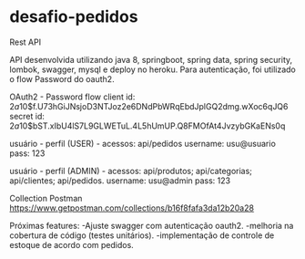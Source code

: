 # desafio-pedidos
Rest API 

API desenvolvida utilizando java 8, springboot, spring data, spring security, lombok, swagger, mysql e deploy no heroku.
Para autenticação, foi utilizado o flow Password do oauth2.

OAuth2 - Password flow
client id: $2a$10$f.U73hGiJNsjoD3NTJoz2e6DNdPbWRqEbdJplGQ2dmg.wXoc6qJQ6
secret id: $2a$10$bST.xIbU4lS7L9GLWETuL.4L5hUmUP.Q8FMOfAt4JvzybGKaENs0q

usuário - perfil (USER) - acessos: api/pedidos
username: usu@usuario
pass: 123

usuário - perfil (ADMIN) - acessos: api/produtos; api/categorias; api/clientes; api/pedidos.
username: usu@admin
pass: 123

Collection Postman
https://www.getpostman.com/collections/b16f8fafa3da12b20a28


Próximas features:
-Ajuste swagger com autenticação oauth2.
-melhoria na cobertura de código (testes unitários).
-implementação de controle de estoque de acordo com pedidos.


